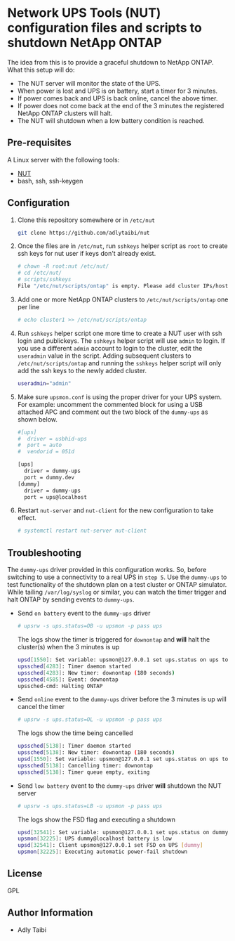 Network UPS Tools (NUT) configuration files and scripts to shutdown NetApp ONTAP
================================================================================

The idea from this is to provide a graceful shutdown to NetApp ONTAP. What this setup will do:
- The NUT server will monitor the state of the UPS.
- When power is lost and UPS is on battery, start a timer for 3 minutes.
- If power comes back and UPS is back online, cancel the above timer.
- If power does not come back at the end of the 3 minutes the registered NetApp ONTAP clusters will halt.
- The NUT will shutdown when a low battery condition is reached.

Pre-requisites
--------------

A Linux server with the following tools:

* [NUT](https://networkupstools.org/)
* bash, ssh, ssh-keygen

Configuration
-------------

1. Clone this repository somewhere or in `/etc/nut`

    ```sh
    git clone https://github.com/adlytaibi/nut
    ```

2. Once the files are in `/etc/nut`, run `sshkeys` helper script as `root` to create ssh keys for nut user if keys don't already exist.

   ```sh
   # chown -R root:nut /etc/nut/
   # cd /etc/nut/
   # scripts/sshkeys 
   File "/etc/nut/scripts/ontap" is empty. Please add cluster IPs/hostnames one per line.
   ```

3. Add one or more NetApp ONTAP clusters to `/etc/nut/scripts/ontap` one per line

   ```sh
   # echo cluster1 >> /etc/nut/scripts/ontap
   ```

4. Run `sshkeys` helper script one more time to create a NUT user with ssh login and publickeys. The `sshkeys` helper script will use `admin` to login. If you use a different `admin` account to login to the cluster, edit the `useradmin` value in the script. Adding subsequent clusters to `/etc/nut/scripts/ontap` and running the `sshkeys` helper script will only add the ssh keys to the newly added cluster.

   ```sh
   useradmin="admin"
   ```

5. Make sure `upsmon.conf` is using the proper driver for your UPS system. For example: uncomment the commented block for using a USB attached APC and comment out the two block of the `dummy-ups` as shown below.

   ```sh
   #[ups]
   #  driver = usbhid-ups
   #  port = auto
   #  vendorid = 051d
   
   [ups]
     driver = dummy-ups
     port = dummy.dev
   [dummy]
     driver = dummy-ups
     port = ups@localhost
   ```

6. Restart `nut-server` and `nut-client` for the new configuration to take effect.

   ```sh
   # systemctl restart nut-server nut-client
   ```

Troubleshooting
---------------

The `dummy-ups` driver provided in this configuration works. So, before switching to use a connectivity to a real UPS in `step 5`.
Use the `dummy-ups` to test functionality of the shutdown plan on a test cluster or ONTAP simulator.
While tailing `/var/log/syslog` or similar, you can watch the timer trigger and halt ONTAP by sending events to `dummy-ups`.

* Send `on battery` event to the `dummy-ups` driver

   ```sh
   # upsrw -s ups.status=OB -u upsmon -p pass ups
   ```

   The logs show the timer is triggered for `downontap` and **will** halt the cluster(s) when the 3 minutes is up

   ```sh
   upsd[1550]: Set variable: upsmon@127.0.0.1 set ups.status on ups to OB
   upssched[4283]: Timer daemon started
   upssched[4283]: New timer: downontap (180 seconds)
   upssched[4585]: Event: downontap
   upssched-cmd: Halting ONTAP
   ```

* Send `online` event to the `dummy-ups` driver before the 3 minutes is up will cancel the timer

   ```sh
   # upsrw -s ups.status=OL -u upsmon -p pass ups
   ```

   The logs show the time being cancelled

   ```sh
   upssched[5138]: Timer daemon started
   upssched[5138]: New timer: downontap (180 seconds)
   upsd[1550]: Set variable: upsmon@127.0.0.1 set ups.status on ups to OL
   upssched[5138]: Cancelling timer: downontap
   upssched[5138]: Timer queue empty, exiting
   ```

* Send `low battery` event to the `dummy-ups` driver **will** shutdown the NUT server

   ```sh
   # upsrw -s ups.status=LB -u upsmon -p pass ups
   ```

   The logs show the FSD flag and executing a shutdown

   ```sh
   upsd[32541]: Set variable: upsmon@127.0.0.1 set ups.status on dummy to LB
   upsmon[32225]: UPS dummy@localhost battery is low
   upsd[32541]: Client upsmon@127.0.0.1 set FSD on UPS [dummy]
   upsmon[32225]: Executing automatic power-fail shutdown
   ```

License
-------

GPL

Author Information
------------------

- Adly Taibi

